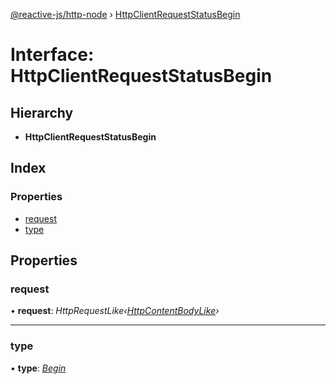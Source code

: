 [@reactive-js/http-node](../README.md) › [HttpClientRequestStatusBegin](httpclientrequeststatusbegin.md)

# Interface: HttpClientRequestStatusBegin

## Hierarchy

* **HttpClientRequestStatusBegin**

## Index

### Properties

* [request](httpclientrequeststatusbegin.md#request)
* [type](httpclientrequeststatusbegin.md#type)

## Properties

###  request

• **request**: *HttpRequestLike‹[HttpContentBodyLike](httpcontentbodylike.md)›*

___

###  type

• **type**: *[Begin](../enums/httpclientrequeststatustype.md#begin)*

